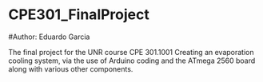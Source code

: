 # CPE301_FinalProject

#Author: Eduardo Garcia

The final project for the UNR course CPE 301.1001
Creating an evaporation cooling system, via the use of Arduino coding and the ATmega 2560 board along with various other components.

